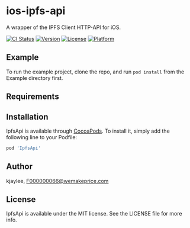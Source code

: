 # ios-ipfs-api
A wrapper of the IPFS Client HTTP-API for iOS.

[![CI Status](https://img.shields.io/travis/kjaylee/IpfsApi.svg?style=flat)](https://travis-ci.org/kjaylee/IpfsApi)
[![Version](https://img.shields.io/cocoapods/v/IpfsApi.svg?style=flat)](https://cocoapods.org/pods/IpfsApi)
[![License](https://img.shields.io/cocoapods/l/IpfsApi.svg?style=flat)](https://cocoapods.org/pods/IpfsApi)
[![Platform](https://img.shields.io/cocoapods/p/IpfsApi.svg?style=flat)](https://cocoapods.org/pods/IpfsApi)

## Example

To run the example project, clone the repo, and run `pod install` from the Example directory first.

## Requirements

## Installation

IpfsApi is available through [CocoaPods](https://cocoapods.org). To install
it, simply add the following line to your Podfile:

```ruby
pod 'IpfsApi'
```

## Author

kjaylee, F000000066@wemakeprice.com

## License

IpfsApi is available under the MIT license. See the LICENSE file for more info.
